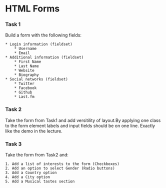 # HTML Forms

### Task 1

Build a form with the following fields:

    * Login information (fieldset)
        * Username
        * Email
    * Additional information (fieldset)
        * First Name
        * Last Name
        * Website
        * Biography
    * Social networks (fieldset)
        * Twitter
        * Facebook
        * Github
        * Last.fm

### Task 2

Take the form from Task1 and add versitility of layout.By applying one class to the form element labels and input fields should be on one line. Exactly like the demo in the lecture.

### Task 3
Take the form from Task2 and:

    1. Add a list of interests to the form (Checkboxes)
    2. Add an option to select Gender (Radio buttons)
    3. Add a Country option
    4. Add a City option
    5. Add a Musical tastes section

